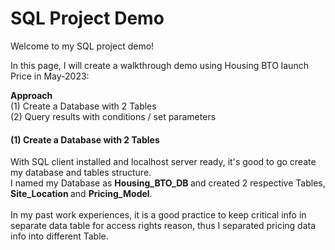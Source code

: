 # SQL Project Demo
Welcome to my SQL project demo! 

In this page, I will create a walkthrough demo using Housing BTO launch Price in May-2023:

<b> Approach </b><br>
(1) Create a Database with 2 Tables<br>
(2) Query results with conditions / set parameters<br>

#### (1) Create a Database with 2 Tables
With SQL client installed and localhost server ready, it's good to go create my database and tables structure. <br> I named my Database as <b> Housing_BTO_DB </b> and created 2 respective Tables, <b> Site_Location </b> and <b> Pricing_Model</b>.<br>
<br>
In my past work experiences, it is a good practice to keep critical info in separate data table for access rights reason, thus I separated pricing data info into different Table.
